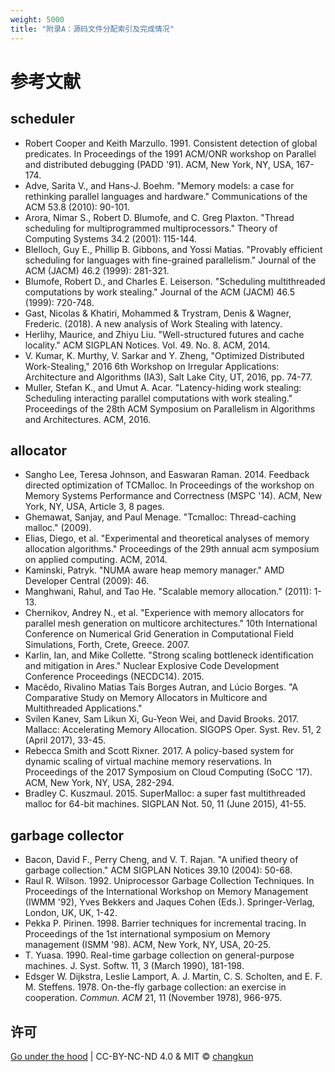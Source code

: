 ```yaml
---
weight: 5000
title: "附录A：源码文件分配索引及完成情况"
---
```


# 参考文献

## scheduler

- Robert Cooper and Keith Marzullo. 1991. Consistent detection of global predicates. In Proceedings of the 1991 ACM/ONR workshop on Parallel and distributed debugging (PADD '91). ACM, New York, NY, USA, 167-174.
- Adve, Sarita V., and Hans-J. Boehm. "Memory models: a case for rethinking parallel languages and hardware." Communications of the ACM 53.8 (2010): 90-101.
- Arora, Nimar S., Robert D. Blumofe, and C. Greg Plaxton. "Thread scheduling for multiprogrammed multiprocessors." Theory of Computing Systems 34.2 (2001): 115-144.
- Blelloch, Guy E., Phillip B. Gibbons, and Yossi Matias. "Provably efficient scheduling for languages with fine-grained parallelism." Journal of the ACM (JACM) 46.2 (1999): 281-321.
- Blumofe, Robert D., and Charles E. Leiserson. "Scheduling multithreaded computations by work stealing." Journal of the ACM (JACM) 46.5 (1999): 720-748.
- Gast, Nicolas & Khatiri, Mohammed & Trystram, Denis & Wagner, Frederic. (2018). A new analysis of Work Stealing with latency. 
- Herlihy, Maurice, and Zhiyu Liu. "Well-structured futures and cache locality." ACM SIGPLAN Notices. Vol. 49. No. 8. ACM, 2014.
- V. Kumar, K. Murthy, V. Sarkar and Y. Zheng, "Optimized Distributed Work-Stealing," 2016 6th Workshop on Irregular Applications: Architecture and Algorithms (IA3), Salt Lake City, UT, 2016, pp. 74-77.
- Muller, Stefan K., and Umut A. Acar. "Latency-hiding work stealing: Scheduling interacting parallel computations with work stealing." Proceedings of the 28th ACM Symposium on Parallelism in Algorithms and Architectures. ACM, 2016.

## allocator

- Sangho Lee, Teresa Johnson, and Easwaran Raman. 2014. Feedback directed optimization of TCMalloc. In Proceedings of the workshop on Memory Systems Performance and Correctness (MSPC '14). ACM, New York, NY, USA, Article 3, 8 pages.
- Ghemawat, Sanjay, and Paul Menage. "Tcmalloc: Thread-caching malloc." (2009).
- Elias, Diego, et al. "Experimental and theoretical analyses of memory allocation algorithms." Proceedings of the 29th annual acm symposium on applied computing. ACM, 2014.
- Kaminski, Patryk. "NUMA aware heap memory manager." AMD Developer Central (2009): 46.
- Manghwani, Rahul, and Tao He. "Scalable memory allocation." (2011): 1-13.
- Chernikov, Andrey N., et al. "Experience with memory allocators for parallel mesh generation on multicore architectures." 10th International Conference on Numerical Grid Generation in Computational Field Simulations, Forth, Crete, Greece. 2007.
- Karlin, Ian, and Mike Collette. "Strong scaling bottleneck identification and mitigation in Ares." Nuclear Explosive Code Development Conference Proceedings (NECDC14). 2015.
- Macêdo, Rivalino Matias Taís Borges Autran, and Lúcio Borges. "A Comparative Study on Memory Allocators in Multicore and Multithreaded Applications."
- Svilen Kanev, Sam Likun Xi, Gu-Yeon Wei, and David Brooks. 2017. Mallacc: Accelerating Memory Allocation. SIGOPS Oper. Syst. Rev. 51, 2 (April 2017), 33-45.
- Rebecca Smith and Scott Rixner. 2017. A policy-based system for dynamic scaling of virtual machine memory reservations. In Proceedings of the 2017 Symposium on Cloud Computing (SoCC '17). ACM, New York, NY, USA, 282-294.
- Bradley C. Kuszmaul. 2015. SuperMalloc: a super fast multithreaded malloc for 64-bit machines. SIGPLAN Not. 50, 11 (June 2015), 41-55.

## garbage collector

- Bacon, David F., Perry Cheng, and V. T. Rajan. "A unified theory of garbage collection." ACM SIGPLAN Notices 39.10 (2004): 50-68.
- Raul R. Wilson. 1992. Uniprocessor Garbage Collection Techniques. In Proceedings of the International Workshop on Memory Management (IWMM '92), Yves Bekkers and Jaques Cohen (Eds.). Springer-Verlag, London, UK, UK, 1-42.
- Pekka P. Pirinen. 1998. Barrier techniques for incremental tracing. In Proceedings of the 1st international symposium on Memory management (ISMM '98). ACM, New York, NY, USA, 20-25.
- T. Yuasa. 1990. Real-time garbage collection on general-purpose machines. J. Syst. Softw. 11, 3 (March 1990), 181-198.
- Edsger W. Dijkstra, Leslie Lamport, A. J. Martin, C. S. Scholten, and E. F. M. Steffens. 1978. On-the-fly garbage collection: an exercise in cooperation. *Commun. ACM* 21, 11 (November 1978), 966-975.

## 许可

[Go under the hood](https://github.com/changkun/go-under-the-hood) | CC-BY-NC-ND 4.0 & MIT &copy; [changkun](https://changkun.de)
